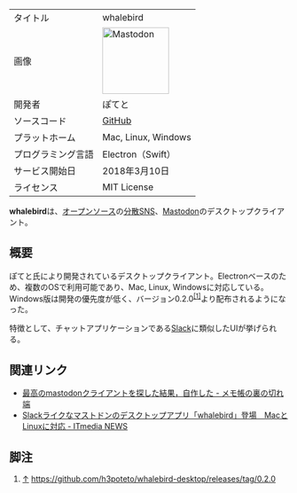 <div>

|                    |                                                                                                                                                                                                                                                                                                        |
|--------------------|--------------------------------------------------------------------------------------------------------------------------------------------------------------------------------------------------------------------------------------------------------------------------------------------------------|
| タイトル           | whalebird                                                                                                                                                                                                                                                                                              |
| 画像               | [<img src="/images/thumb/0/00/Mastodon_logo.png/120px-Mastodon_logo.png" srcset="/images/thumb/0/00/Mastodon_logo.png/180px-Mastodon_logo.png 1.5x, /images/0/00/Mastodon_logo.png 2x" width="120" height="120" alt="Mastodon" />](/%E3%83%95%E3%82%A1%E3%82%A4%E3%83%AB:Mastodon_logo.png "Mastodon") |
| 開発者             | ぽてと                                                                                                                                                                                                                                                                                                 |
| ソースコード       | <a href="https://github.com/h3poteto/whalebird-desktop" rel="nofollow">GitHub</a>                                                                                                                                                                                                                      |
| プラットホーム     | Mac, Linux, Windows                                                                                                                                                                                                                                                                                    |
| プログラミング言語 | Electron（Swift）                                                                                                                                                                                                                                                                                      |
| サービス開始日     | 2018年3月10日                                                                                                                                                                                                                                                                                          |
| ライセンス         | MIT License                                                                                                                                                                                                                                                                                            |

  
**whalebird**は、[オープンソース](/%E3%82%AA%E3%83%BC%E3%83%97%E3%83%B3%E3%82%BD%E3%83%BC%E3%82%B9 "オープンソース")の[分散SNS](/%E5%88%86%E6%95%A3SNS "分散SNS")、[Mastodon](/Mastodon "Mastodon")のデスクトップクライアント。

## 概要

ぽてと氏により開発されているデスクトップクライアント。Electronベースのため、複数のOSで利用可能であり、Mac, Linux, Windowsに対応している。Windows版は開発の優先度が低く、バージョン0.2.0<sup>[\[1\]](#cite_note-1)</sup>より配布されるようになった。

特徴として、チャットアプリケーションである[Slack](https://ja.wikipedia.org/wiki/Slack "w:Slack")に類似したUIが挙げられる。

## 関連リンク

-   <a href="http://h3poteto.hatenablog.com/entry/2018/03/25/200000" rel="nofollow">最高のmastodonクライアントを探した結果，自作した - メモ帳の裏の切れ端</a>
-   <a href="http://www.itmedia.co.jp/news/articles/1803/26/news109.html" rel="nofollow">Slackライクなマストドンのデスクトップアプリ「whalebird」登場　MacとLinuxに対応 - ITmedia NEWS</a>

## 脚注

<div>

1.  [↑](#cite_ref-1) <a href="https://github.com/h3poteto/whalebird-desktop/releases/tag/0.2.0" rel="nofollow">https://github.com/h3poteto/whalebird-desktop/releases/tag/0.2.0</a>

</div>

</div>
